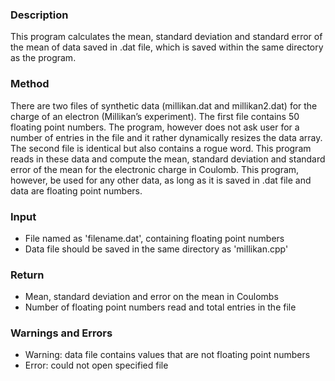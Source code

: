 ### Description
This program calculates the mean, standard deviation and standard error of the mean of data saved in .dat file, which is saved within the same directory as the program.

### Method
There are two files of synthetic data (millikan.dat and millikan2.dat) for the charge of an electron (Millikan’s experiment). The first file contains 50 floating point numbers. The program, however does not ask user for a number of entries in the file and it rather dynamically resizes the data array. The second file is identical but also contains a rogue word. This program reads in these data and compute the mean, standard deviation and standard error of the mean for the electronic charge in Coulomb. This program, however, be used for any other data, as long as it is saved in .dat file and data are floating point numbers.

### Input
* File named as 'filename.dat', containing floating point numbers
* Data file should be saved in the same directory as 'millikan.cpp'

### Return
* Mean, standard deviation and error on the mean in Coulombs
* Number of floating point numbers read and total entries in the file

### Warnings and Errors
* Warning: data file contains values that are not floating point numbers
* Error: could not open specified file